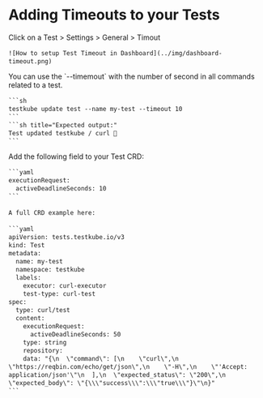 # Adding Timeouts to your Tests

<Tabs>
  <TabItem value="dashboard" label="Dashboard" default>
    Click on a Test > Settings > General > Timout

    ![How to setup Test Timeout in Dashboard](../img/dashboard-timeout.png)
  </TabItem>
  <TabItem value="cli" label="CLI">
    You can use the `--timemout` with the number of second in all commands related to a test. 

    ```sh
    testkube update test --name my-test --timeout 10
    ```
    ```sh title="Expected output:"
    Test updated testkube / curl 🥇
    ```
  </TabItem>
  <TabItem value="crd" label="Custom Resource">
    Add the following field to your Test CRD: 

    ```yaml
    executionRequest:
      activeDeadlineSeconds: 10
    ```

    A full CRD example here: 
    
    ```yaml
    apiVersion: tests.testkube.io/v3
    kind: Test
    metadata:
      name: my-test
      namespace: testkube
      labels:
        executor: curl-executor
        test-type: curl-test
    spec:
      type: curl/test
      content:
        executionRequest:
          activeDeadlineSeconds: 50
        type: string
        repository:
        data: "{\n  \"command\": [\n    \"curl\",\n    \"https://reqbin.com/echo/get/json\",\n    \"-H\",\n    \"'Accept: application/json'\"\n  ],\n  \"expected_status\": \"200\",\n  \"expected_body\": \"{\\\"success\\\":\\\"true\\\"}\"\n}"
    ```

  </TabItem>
</Tabs>